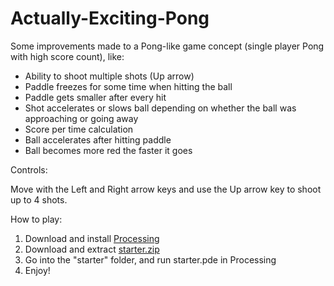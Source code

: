 # Actually-Exciting-Pong

Some improvements made to a Pong-like game concept (single player Pong with high score count), like:
- Ability to shoot multiple shots (Up arrow)
- Paddle freezes for some time when hitting the ball
- Paddle gets smaller after every hit
- Shot accelerates or slows ball depending on whether the ball was approaching or going away
- Score per time calculation
- Ball accelerates after hitting paddle
- Ball becomes more red the faster it goes

Controls:

Move with the Left and Right arrow keys and use the Up arrow key to shoot up to 4 shots.

How to play:

1) Download and install [Processing](https://processing.org/)
2) Download and extract [starter.zip](https://github.com/fernandoaestrella/Actually-Exciting-Pong/blob/master/starter.zip)
3) Go into the "starter" folder, and run starter.pde in Processing
4) Enjoy!
